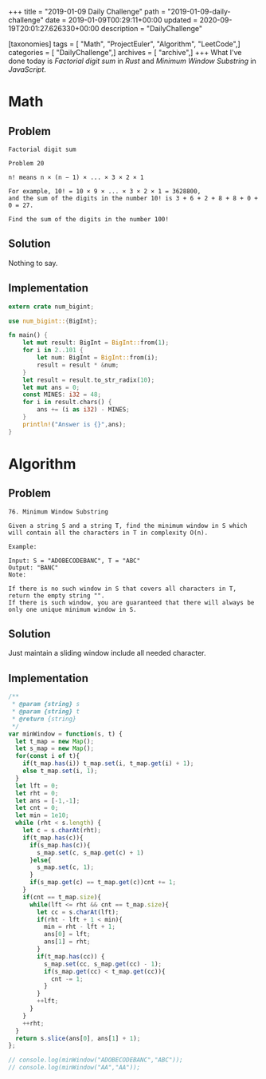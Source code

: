 +++
title = "2019-01-09 Daily Challenge"
path = "2019-01-09-daily-challenge"
date = 2019-01-09T00:29:11+00:00
updated = 2020-09-19T20:01:27.626330+00:00
description = "DailyChallenge"

[taxonomies]
tags = [ "Math", "ProjectEuler", "Algorithm", "LeetCode",]
categories = [ "DailyChallenge",]
archives = [ "archive",]
+++
What I've done today is *Factorial digit sum* in *Rust* and *Minimum Window Substring* in *JavaScript*.

<!-- more -->

# Math

## Problem

```
Factorial digit sum

Problem 20 

n! means n × (n − 1) × ... × 3 × 2 × 1

For example, 10! = 10 × 9 × ... × 3 × 2 × 1 = 3628800,
and the sum of the digits in the number 10! is 3 + 6 + 2 + 8 + 8 + 0 + 0 = 27.

Find the sum of the digits in the number 100!
```

## Solution

Nothing to say.

## Implementation

```rust
extern crate num_bigint;

use num_bigint::{BigInt};

fn main() {
    let mut result: BigInt = BigInt::from(1);
    for i in 2..101 {
        let num: BigInt = BigInt::from(i);
        result = result * &num;
    }
    let result = result.to_str_radix(10);
    let mut ans = 0;
    const MINES: i32 = 48;
    for i in result.chars() {
        ans += (i as i32) - MINES;
    }
    println!("Answer is {}",ans);
}
```

# Algorithm

## Problem

```
76. Minimum Window Substring

Given a string S and a string T, find the minimum window in S which will contain all the characters in T in complexity O(n).

Example:

Input: S = "ADOBECODEBANC", T = "ABC"
Output: "BANC"
Note:

If there is no such window in S that covers all characters in T, return the empty string "".
If there is such window, you are guaranteed that there will always be only one unique minimum window in S.
```

## Solution

Just maintain a sliding window include all needed character.

## Implementation

```js
/**
 * @param {string} s
 * @param {string} t
 * @return {string}
 */
var minWindow = function(s, t) {
  let t_map = new Map();
  let s_map = new Map();
  for(const i of t){
    if(t_map.has(i)) t_map.set(i, t_map.get(i) + 1);
    else t_map.set(i, 1);
  }
  let lft = 0;
  let rht = 0;
  let ans = [-1,-1];
  let cnt = 0;
  let min = 1e10;
  while (rht < s.length) {
    let c = s.charAt(rht);
    if(t_map.has(c)){
      if(s_map.has(c)){
        s_map.set(c, s_map.get(c) + 1)
      }else{
        s_map.set(c, 1);
      }
      if(s_map.get(c) == t_map.get(c))cnt += 1;
    }
    if(cnt == t_map.size){
      while(lft <= rht && cnt == t_map.size){
        let cc = s.charAt(lft);
        if(rht - lft + 1 < min){
          min = rht - lft + 1;
          ans[0] = lft;
          ans[1] = rht;
        }
        if(t_map.has(cc)) {
          s_map.set(cc, s_map.get(cc) - 1);
          if(s_map.get(cc) < t_map.get(cc)){
            cnt -= 1;
          }
        }
        ++lft;
      }
    }
    ++rht;
  }
  return s.slice(ans[0], ans[1] + 1);
};

// console.log(minWindow("ADOBECODEBANC","ABC"));
// console.log(minWindow("AA","AA"));
```